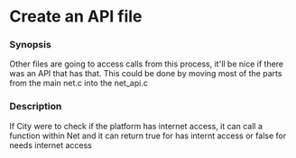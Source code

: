 # Create an API file

### Synopsis
Other files are going to access calls from this process, it'll be nice if there was an API that has that. This could be done by moving most of the parts from the main net.c into the net_api.c

### Description
If City were to check if the platform has internet access, it can call a function within Net and it can return true for has internt access or false for needs internet access
